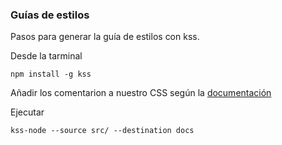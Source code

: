 ### Guías de estilos

Pasos para generar la guía de estilos con kss.

Desde la tarminal
```
npm install -g kss
```

Añadir los comentarion a nuestro CSS según la [documentación](http://kss-node.github.io/kss-node/)

Ejecutar
```
kss-node --source src/ --destination docs
```
